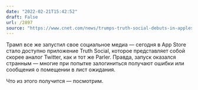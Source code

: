 ```yaml
---
date: "2022-02-21T15:42:52"
draft: False
url: /2897
source: "https://www.cnet.com/news/trumps-truth-social-debuts-in-apples-app-store/"
---
```


Трамп все же запустил свое социальное медиа — сегодня в App Store стало доступно приложение Truth Social, которое представляет собой скорее аналог Twitter, как и тот же Parler. Правда, запуск оказался странным — многие при попытке залогиниться получают ошибки или сообщения о помещении в лист ожидания.

Что из этого получится — посмотрим.
